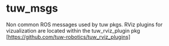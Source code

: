 # tuw_msgs
Non common ROS messages used by tuw pkgs. RViz plugins for vizualization are located within the tuw_rviz_plugin pkg [https://github.com/tuw-robotics/tuw_rviz_plugins] 
